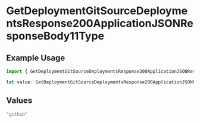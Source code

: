 # GetDeploymentGitSourceDeploymentsResponse200ApplicationJSONResponseBody11Type

## Example Usage

```typescript
import { GetDeploymentGitSourceDeploymentsResponse200ApplicationJSONResponseBody11Type } from "@vercel/sdk/models/operations";

let value: GetDeploymentGitSourceDeploymentsResponse200ApplicationJSONResponseBody11Type = "github";
```

## Values

```typescript
"github"
```